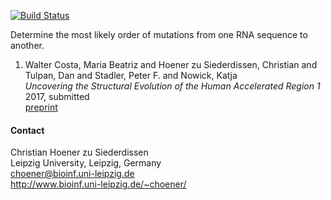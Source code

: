 [![Build Status](https://travis-ci.org/choener/MutationOrder.svg?branch=master)](https://travis-ci.org/choener/MutationOrder)

Determine the most likely order of mutations from one RNA sequence to another.

1.  Walter Costa, Maria Beatriz and Hoener zu Siederdissen, Christian and Tulpan, Dan and Stadler, Peter F. and Nowick, Katja  
    *Uncovering the Structural Evolution of the Human Accelerated Region 1*  
    2017, submitted  
    [preprint](http://www.bioinf.uni-leipzig.de/~choener/pdfs/wal-hoe-2017.pdf)  

#### Contact

Christian Hoener zu Siederdissen  
Leipzig University, Leipzig, Germany  
choener@bioinf.uni-leipzig.de  
http://www.bioinf.uni-leipzig.de/~choener/  

